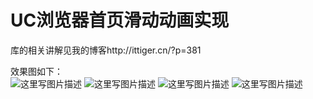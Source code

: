 # UC浏览器首页滑动动画实现

库的相关讲解见我的博客http://ittiger.cn/?p=381


效果图如下：<br/>
![这里写图片描述](http://img.blog.csdn.net/20160526232024470)
![这里写图片描述](http://img.blog.csdn.net/20160526232223237)
![这里写图片描述](http://img.blog.csdn.net/20160526232326059)
![这里写图片描述](http://img.blog.csdn.net/20160526232403427)

